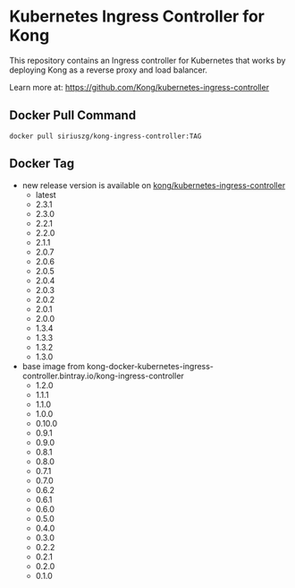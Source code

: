 # Kubernetes Ingress Controller for Kong

This repository contains an Ingress controller for Kubernetes that works by deploying Kong as a reverse proxy and load balancer.

Learn more at: <https://github.com/Kong/kubernetes-ingress-controller>

## Docker Pull Command

`docker pull siriuszg/kong-ingress-controller:TAG`

## Docker Tag

* new release version is available on [kong/kubernetes-ingress-controller](https://hub.docker.com/r/kong/kubernetes-ingress-controller/)
  * latest
  * 2.3.1
  * 2.3.0
  * 2.2.1
  * 2.2.0
  * 2.1.1
  * 2.0.7
  * 2.0.6
  * 2.0.5
  * 2.0.4
  * 2.0.3
  * 2.0.2
  * 2.0.1
  * 2.0.0
  * 1.3.4
  * 1.3.3
  * 1.3.2
  * 1.3.0
* base image from kong-docker-kubernetes-ingress-controller.bintray.io/kong-ingress-controller
  * 1.2.0
  * 1.1.1
  * 1.1.0
  * 1.0.0
  * 0.10.0
  * 0.9.1
  * 0.9.0
  * 0.8.1
  * 0.8.0
  * 0.7.1
  * 0.7.0
  * 0.6.2
  * 0.6.1
  * 0.6.0
  * 0.5.0
  * 0.4.0
  * 0.3.0
  * 0.2.2
  * 0.2.1
  * 0.2.0
  * 0.1.0
